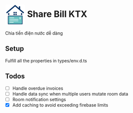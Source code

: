 # <img src="public/logo-128.jpg" alt="Logo" width="64" height="64" style="vertical-align:middle; border-radius: 4px"/> Share Bill KTX
Chia tiền điện nước dễ dàng

## Setup
Fulfill all the properties in types/env.d.ts

## Todos
- [ ] Handle overdue invoices
- [ ] Handle data sync when multiple users mutate room data
- [ ] Room notification settings
- [x] Add caching to avoid exceeding firebase limits